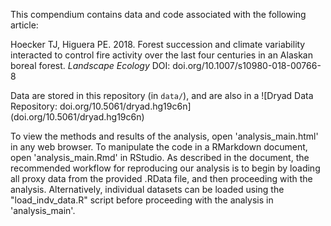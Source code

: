 This compendium contains data and code associated with the following article:

Hoecker TJ, Higuera PE. 2018. Forest succession and climate variability interacted to control fire activity over the last four centuries in an Alaskan boreal forest. *Landscape Ecology* DOI: doi.org/10.1007/s10980-018-00766-8

Data are stored in this repository (in `data/`), and are also in a ![Dryad Data Repository: doi.org/10.5061/dryad.hg19c6n] (doi.org/10.5061/dryad.hg19c6n)

To view the methods and results of the analysis, open 'analysis_main.html' in any web browser. To manipulate the code in a RMarkdown document, open 'analysis_main.Rmd' in RStudio. As described in the document, the recommended workflow for reproducing our analysis is to begin by loading all proxy data from the provided .RData file, and then proceeding with the analysis. Alternatively, individual datasets can be loaded using the "load_indv_data.R" script before proceeding with the analysis in 'analysis_main'. 

